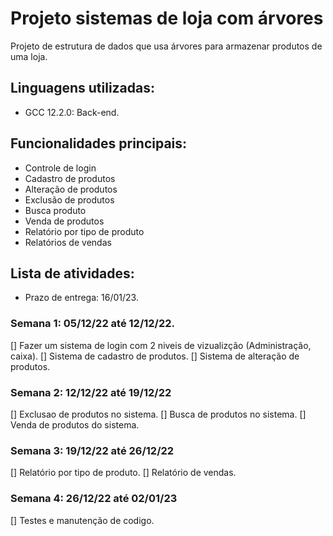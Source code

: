 # Projeto sistemas de loja com árvores
Projeto de estrutura de dados que usa árvores para armazenar produtos de uma loja.

## Linguagens utilizadas:
* GCC 12.2.0: Back-end.

## Funcionalidades principais: 
* Controle de login
* Cadastro de produtos
* Alteração de produtos
* Exclusão de produtos
* Busca produto
* Venda de produtos
* Relatório por tipo de produto
* Relatórios de vendas

## Lista de atividades:
* Prazo de entrega: 16/01/23.

### Semana 1: 05/12/22 até 12/12/22.
[] Fazer um sistema de login com 2 niveis de vizualizção (Administração, caixa).
[] Sistema de cadastro de produtos.
[] Sistema de alteração de produtos.

### Semana 2: 12/12/22 até 19/12/22
[] Exclusao de produtos no sistema.
[] Busca de produtos no sistema.
[] Venda de produtos do sistema.

### Semana 3: 19/12/22 até 26/12/22
[] Relatório por tipo de produto.
[] Relatório de vendas.

### Semana 4: 26/12/22 até 02/01/23
[] Testes e manutenção de codigo.
